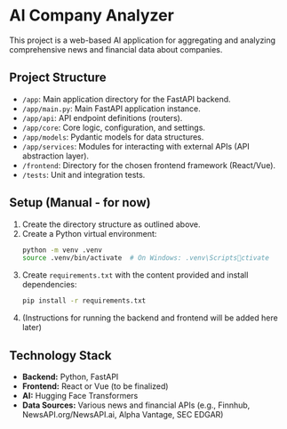 # AI Company Analyzer

This project is a web-based AI application for aggregating and analyzing comprehensive news and financial data about companies.

## Project Structure

-   `/app`: Main application directory for the FastAPI backend.
-   `/app/main.py`: Main FastAPI application instance.
-   `/app/api`: API endpoint definitions (routers).
-   `/app/core`: Core logic, configuration, and settings.
-   `/app/models`: Pydantic models for data structures.
-   `/app/services`: Modules for interacting with external APIs (API abstraction layer).
-   `/frontend`: Directory for the chosen frontend framework (React/Vue).
-   `/tests`: Unit and integration tests.

## Setup (Manual - for now)

1.  Create the directory structure as outlined above.
2.  Create a Python virtual environment:
    ```bash
    python -m venv .venv
    source .venv/bin/activate  # On Windows: .venv\Scriptsctivate
    ```
3.  Create `requirements.txt` with the content provided and install dependencies:
    ```bash
    pip install -r requirements.txt
    ```
4.  (Instructions for running the backend and frontend will be added here later)

## Technology Stack

*   **Backend:** Python, FastAPI
*   **Frontend:** React or Vue (to be finalized)
*   **AI:** Hugging Face Transformers
*   **Data Sources:** Various news and financial APIs (e.g., Finnhub, NewsAPI.org/NewsAPI.ai, Alpha Vantage, SEC EDGAR)
